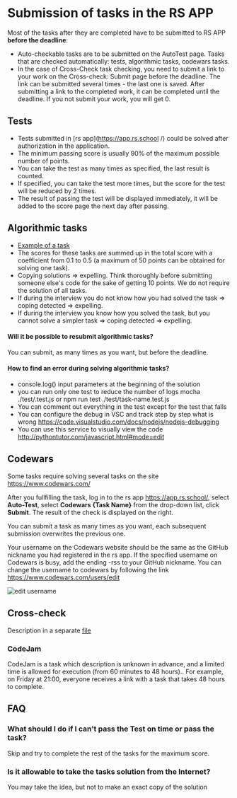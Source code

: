 # Submission of tasks in the RS APP
Most of the tasks after they are completed have to be submitted to RS APP **before the deadline**:
- Auto-checkable tasks are to be submitted on the AutoTest page. Tasks that are checked automatically: tests, algorithmic tasks, codewars tasks.
- In the case of Cross-Check task checking, you need to submit a link to your work on the Cross-check: Submit page before the deadline. The link can be submitted several times - the last one is saved. After submitting a link to the completed work, it can be completed until the deadline. If you not submit your work, you will get 0.

## Tests
- Tests submitted in [rs app](https://app.rs.school /) could be solved after authorization in the application.
- The minimum passing score is usually 90% of the maximum possible number of points.
- You can take the test as many times as specified, the last result is counted.
- If specified, you can take the test more times, but the score for the test will be reduced by 2 times.
- The result of passing the test will be displayed immediately, it will be added to the score page the next day after passing.

## Algorithmic tasks
- [Example of a task](https://github.com/AlreadyBored/basic-js)
- The scores for these tasks are summed up in the total score with a coefficient from 0.1 to 0.5 (a maximum of 50 points can be obtained for solving one task).
- Copying solutions ⇒ expelling. Think thoroughly before submitting someone else's code for the sake of getting 10 points. We do not require the solution of all tasks.
- If during the interview you do not know how you had solved the task ⇒ coping detected ⇒ expelling.
- If during the interview you know how you solved the task, but you cannot solve a simpler task ⇒ coping detected ⇒ expelling.

#### Will it be possible to resubmit algorithmic tasks?
You can submit, as many times as you want, but before the deadline.

#### How to find an error during solving algorithmic tasks?
 - console.log() input parameters at the beginning of the solution
 - you can run only one test to reduce the number of logs
    mocha ./test/<TEST NAME>.test.js 
     or 
    npm run test ./test/task-name.test.js
 - You can comment out everything in the test except for the test that falls
 - You can configure the debug in VSC and track step by step what is wrong https://code.visualstudio.com/docs/nodejs/nodejs-debugging
 - You can use this service to visually view the code http://pythontutor.com/javascript.html#mode=edit

## Codewars
Some tasks require solving several tasks on the site https://www.codewars.com/

After you fullfilling the task, log in to the rs app  https://app.rs.school/, select **Auto-Test**, select **Codewars {Task Name}** from the drop-down list, click **Submit**. The result of the check is displayed on the right.

You can submit a task as many times as you want, each subsequent submission overwrites the previous one.

Your username on the Codewars website should be the same as the GitHub nickname  you had registered in the rs app. If the specified username on Codewars is busy, add the ending -rss to your GitHub nickname. You can change the username to codewars by following the link https://www.codewars.com/users/edit

![edit username](images/rs-app-tasks-1.jpg)

## Cross-check
Description in a separate [file](cross-check-flow.md)

### CodeJam
CodeJam is a task which description is unknown in advance, and a limited time is allowed for execution (from 60 minutes to 48 hours)..
For example, on Friday at 21:00, everyone receives a link with a task that takes 48 hours to complete.

## FAQ
### What should I do if I can't pass the Test on time or pass the task?
Skip and try to complete the rest of the tasks for the maximum score.

### Is it allowable to take the tasks solution from the Internet?
You may take the idea, but not to make an exact copy of the solution
